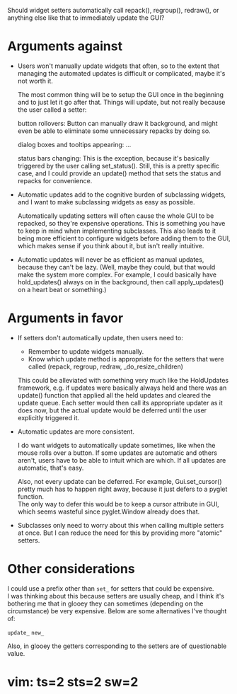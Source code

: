 Should widget setters automatically call repack(), regroup(), redraw(), or 
anything else like that to immediately update the GUI?

Arguments against
=================
- Users won't manually update widgets that often, so to the extent that 
  managing the automated updates is difficult or complicated, maybe it's not 
  worth it.

  The most common thing will be to setup the GUI once in the beginning and to 
  just let it go after that.  Things will update, but not really because the 
  user called a setter:

  button rollovers:
    Button can manually draw it background, and might even be able to eliminate 
    some unnecessary repacks by doing so.

  dialog boxes and tooltips appearing:
    ...

  status bars changing:
    This is the exception, because it's basically triggered by the user calling 
    set_status().  Still, this is a pretty specific case, and I could provide 
    an update() method that sets the status and repacks for convenience.

- Automatic updates add to the cognitive burden of subclassing widgets, and I 
  want to make subclassing widgets as easy as possible.

  Automatically updating setters will often cause the whole GUI to be repacked, 
  so they're expensive operations.  This is something you have to keep in mind 
  when implementing subclasses.  This also leads to it being more efficient to 
  configure widgets before adding them to the GUI, which makes sense if you 
  think about it, but isn't really intuitive.

- Automatic updates will never be as efficient as manual updates, because they 
  can't be lazy.  (Well, maybe they could, but that would make the system more 
  complex.  For example, I could basically have hold_updates() always on in the 
  background, then call apply_updates() on a heart beat or something.)

Arguments in favor
==================
- If setters don't automatically update, then users need to:

  - Remember to update widgets manually.
  - Know which update method is appropriate for the setters that were called 
    (repack, regroup, redraw, _do_resize_children)

  This could be alleviated with something very much like the HoldUpdates 
  framework, e.g. if updates were basically always held and there was an 
  update() function that applied all the held updates and cleared the update 
  queue.  Each setter would then call its appropriate updater as it does now, 
  but the actual update would be deferred until the user explicitly triggered 
  it.

- Automatic updates are more consistent.

  I do want widgets to automatically update sometimes, like when the mouse 
  rolls over a button.  If some updates are automatic and others aren't, users 
  have to be able to intuit which are which.  If all updates are automatic, 
  that's easy.

  Also, not every update can be deferred.  For example, Gui.set_cursor() pretty 
  much has to happen right away, because it just defers to a pyglet function.  
  The only way to defer this would be to keep a cursor attribute in GUI, which 
  seems wasteful since pyglet.Window already does that.

- Subclasses only need to worry about this when calling multiple setters at 
  once.  But I can reduce the need for this by providing more "atomic" setters.


Other considerations
====================
I could use a prefix other than ``set_`` for setters that could be expensive.  
I was thinking about this because setters are usually cheap, and I think it's 
bothering me that in glooey they can sometimes (depending on the circumstance) 
be very expensive.  Below are some alternatives I've thought of:

  ``update_``
  ``new_``

Also, in glooey the getters corresponding to the setters are of questionable 
value.

# vim: ts=2 sts=2 sw=2
